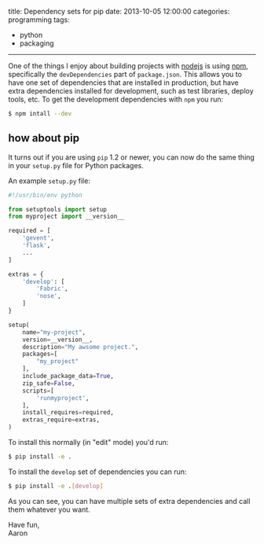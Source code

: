 title: Dependency sets for pip
date: 2013-10-05 12:00:00
categories: programming
tags:
 - python
 - packaging
---

One of the things I enjoy about building projects with [nodejs](http://nodejs.org/)
is using [npm](http://npmjs.org), specifically the `devDependencies` part of 
`package.json`. This allows you to have one set of dependencies that are 
installed in production, but have extra dependencies installed for development,
such as test libraries, deploy tools, etc. To get the development dependencies
with `npm` you run:

``` bash
$ npm intall --dev
```

## how about pip
It turns out if you are using `pip` 1.2 or newer, you can now do the same thing
in your `setup.py` file for Python packages.

An example `setup.py` file:

``` python
#!/usr/bin/env python

from setuptools import setup
from myproject import __version__ 

required = [
    'gevent',
    'flask',
    ...
]

extras = {
    'develop': [
        'Fabric',
        'nose',
    ]
}

setup(
    name="my-project",
    version=__version__,
    description="My awsome project.",
    packages=[
        "my_project"
    ],
    include_package_data=True,
    zip_safe=False,
    scripts=[
        'runmyproject',
    ],
    install_requires=required,
    extras_require=extras,
)
```

To install this normally (in "edit" mode) you'd run:

``` bash
$ pip install -e .
```

To install the `develop` set of dependencies you can run:

``` bash
$ pip install -e .[develop]
```

As you can see, you can have multiple sets of extra dependencies and call them
whatever you want.

Have fun,  
Aaron

